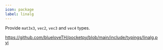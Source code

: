 ```yaml
---
icon: package
label: linalg
---
```


Provide `mat3x3`, `vec2`, `vec3` and `vec4` types.

https://github.com/blueloveTH/pocketpy/blob/main/include/typings/linalg.pyi